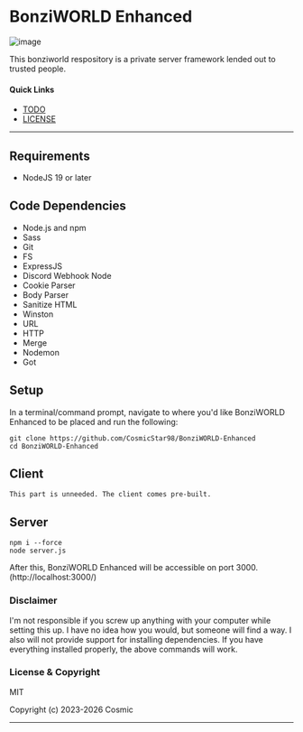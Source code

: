 # BonziWORLD Enhanced
![image](https://user-images.githubusercontent.com/58494315/221331209-ca2d3808-3990-4d8d-8347-c153203e71ee.png "Attribution-NonCommercial CC BY-NC") 

This bonziworld respository is a private server framework lended out to trusted people.

#### Quick Links
- [TODO](TODO.md "Things i need to work on...")
- [LICENSE](LICENSE.md "View this project's license...")

<hr>

## Requirements
- NodeJS 19 or later

## Code Dependencies
- Node.js and npm
- Sass
- Git
- FS
- ExpressJS
- Discord Webhook Node
- Cookie Parser
- Body Parser
- Sanitize HTML
- Winston
- URL
- HTTP
- Merge
- Nodemon
- Got

## Setup
In a terminal/command prompt, navigate to where you'd like BonziWORLD Enhanced to be placed and run the following:
```
git clone https://github.com/CosmicStar98/BonziWORLD-Enhanced
cd BonziWORLD-Enhanced
```
## Client
```
This part is unneeded. The client comes pre-built.
```
## Server
```
npm i --force
node server.js
```
After this, BonziWORLD Enhanced will be accessible on port 3000. (http://localhost:3000/)

### Disclaimer
I'm not responsible if you screw up anything with your computer while setting this up. I have no idea how you would, but someone will find a way. I also will not provide support for installing dependencies. If you have everything installed properly, the above commands will work.

### License & Copyright
MIT

Copyright (c) 2023-2026 Cosmic


<hr>
